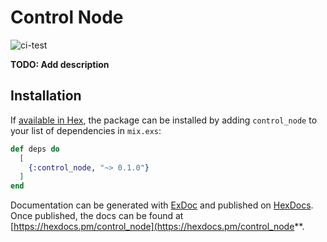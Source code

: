 # Control Node

![ci-test](https://github.com/beamX/control-node/workflows/ci-test/badge.svg)

**TODO: Add description**

## Installation

If [available in Hex](https://hex.pm/docs/publish), the package can be installed
by adding `control_node` to your list of dependencies in `mix.exs`:

```elixir
def deps do
  [
    {:control_node, "~> 0.1.0"}
  ]
end
```

Documentation can be generated with [ExDoc](https://github.com/elixir-lang/ex_doc)
and published on [HexDocs](https://hexdocs.pm). Once published, the docs can
be found at [https://hexdocs.pm/control_node](https://hexdocs.pm/control_node**.
